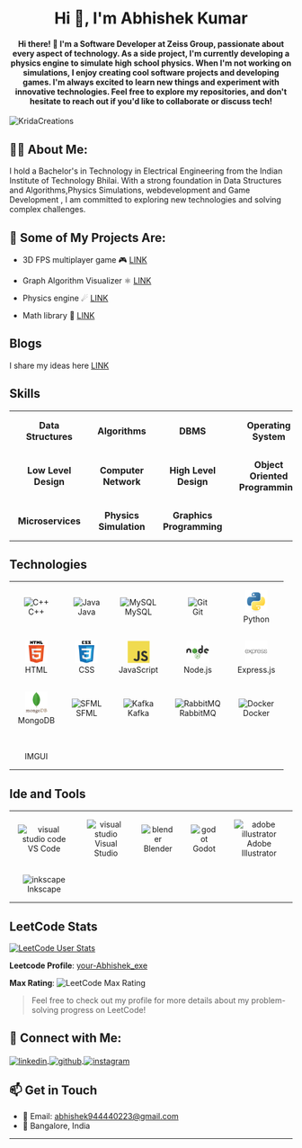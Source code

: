 <h1 align="center">Hi 👋, I'm Abhishek Kumar</h1>

<h4 align="center">Hi there! 👋 I'm a Software Developer at Zeiss Group, passionate about every aspect of technology. As a side project, I'm currently developing a physics engine to simulate high school physics. When I'm not working on simulations, I enjoy creating cool software projects and developing games. I'm always excited to learn new things and experiment with innovative technologies. Feel free to explore my repositories, and don't hesitate to reach out if you'd like to collaborate or discuss tech!</h4>
<p align="left"> <img src="https://komarev.com/ghpvc/?username=KridaCreations&label=Profile%20views&color=0e75b6&style=flat" alt="KridaCreations" /> </p>

## 👨‍💻 About Me:

I hold a Bachelor's in Technology in Electrical Engineering from the Indian Institute of Technology Bhilai. With a strong foundation in Data Structures and Algorithms,Physics Simulations, webdevelopment and Game Development , I am committed to exploring new technologies and solving complex challenges.

## 🚀 Some of My Projects Are:

- 3D FPS multiplayer game 🎮 [LINK](https://www.microsoft.com/en-in/p/sdac-venture-windows-version/9nb0qc19wh93?activetab=pivot:overviewtab)

- Graph Algorithm Visualizer ⚛ [LINK](https://kridacreations.github.io/graph/)

- Physics engine ☄ [LINK](https://github.com/KridaCreations/PunyPhysics)

- Math library 🧮 [LINK](https://github.com/KridaCreations/PunnyMath)

## Blogs 

I share my ideas here [LINK](Blogs/Blogs.md)

## Skills

<table>
  <tr>
    <td align="center" style="padding: 15px; font-size: 16px; font-weight: bold;">
      Data Structures
    </td>
    <td align="center" style="padding: 15px; font-size: 16px; font-weight: bold;">
      Algorithms
    </td>
    <td align="center" style="padding: 15px; font-size: 16px; font-weight: bold;">
      DBMS
    </td>
    <td align="center" style="padding: 15px; font-size: 16px; font-weight: bold;">
      Operating System
    </td>
  </tr>
  <tr>
    <td align="center" style="padding: 15px; font-size: 16px; font-weight: bold;">
      Low Level Design
    </td>
    <td align="center" style="padding: 15px; font-size: 16px; font-weight: bold;">
      Computer Network
    </td>
    <td align="center" style="padding: 15px; font-size: 16px; font-weight: bold;">
      High Level Design
    </td>
    <td align="center" style="padding: 15px; font-size: 16px; font-weight: bold;">
      Object Oriented Programming
    </td>
  </tr>
  <tr>
    <td align="center" style="padding: 15px; font-size: 16px; font-weight: bold;">
      Microservices
    </td>
    <td align="center" style="padding: 15px; font-size: 16px; font-weight: bold;">
      Physics Simulation
    </td>
    <td align="center" style="padding: 15px; font-size: 16px; font-weight: bold;">
      Graphics Programming
    </td>
  </tr>
</table>








## Technologies
<table>
  <tr>
    <td align="center" style="padding: 15px;">
      <img src="https://upload.wikimedia.org/wikipedia/commons/1/18/ISO_C%2B%2B_Logo.svg" alt="C++" width="40" height="40"/>
      <br/>C++
    </td>
    <td align="center" style="padding: 15px;">
      <img src="https://www.vectorlogo.zone/logos/java/java-ar21.svg" alt="Java" width="40" height="40"/>
      <br/>Java
    </td>
    <td align="center" style="padding: 15px;">
      <img src="https://www.vectorlogo.zone/logos/mysql/mysql-ar21.svg" alt="MySQL" width="40" height="40"/>
      <br/>MySQL
    </td>
    <td align="center" style="padding: 15px;">
      <img src="https://cdn.jsdelivr.net/gh/devicons/devicon/icons/git/git-original.svg" alt="Git" width="40" height="40"/>
      <br/>Git
    </td>
    <td align="center" style="padding: 15px;">
      <img src="https://raw.githubusercontent.com/devicons/devicon/master/icons/python/python-original.svg" alt="Python" width="40" height="40"/>
      <br/>Python
    </td>
  </tr>
  <tr>
    <td align="center" style="padding: 15px;">
      <img src="https://raw.githubusercontent.com/devicons/devicon/master/icons/html5/html5-original-wordmark.svg" alt="HTML" width="40" height="40"/>
      <br/>HTML
    </td>
    <td align="center" style="padding: 15px;">
      <img src="https://raw.githubusercontent.com/devicons/devicon/master/icons/css3/css3-original-wordmark.svg" alt="CSS" width="40" height="40"/>
      <br/>CSS
    </td>
    <td align="center" style="padding: 15px;">
      <img src="https://raw.githubusercontent.com/devicons/devicon/master/icons/javascript/javascript-original.svg" alt="JavaScript" width="40" height="40"/>
      <br/>JavaScript
    </td>
    <td align="center" style="padding: 15px;">
      <img src="https://raw.githubusercontent.com/devicons/devicon/master/icons/nodejs/nodejs-original-wordmark.svg" alt="Node.js" width="40" height="40"/>
      <br/>Node.js
    </td>
    <td align="center" style="padding: 15px;">
      <img src="https://raw.githubusercontent.com/devicons/devicon/master/icons/express/express-original-wordmark.svg" alt="Express.js" width="40" height="40"/>
      <br/>Express.js
    </td>
  </tr>
  <tr>
    <td align="center" style="padding: 15px;">
      <img src="https://raw.githubusercontent.com/devicons/devicon/master/icons/mongodb/mongodb-original-wordmark.svg" alt="MongoDB" width="40" height="40"/>
      <br/>MongoDB
    </td>
    <td align="center" style="padding: 15px;">
      <img src="https://www.sfml-dev.org/download/goodies/sfml-logo-small.png" alt="SFML" width="40" height="40"/>
      <br/>SFML
    </td>
    <td align="center" style="padding: 15px;">
      <img src="https://www.vectorlogo.zone/logos/apache_kafka/apache_kafka-icon.svg" alt="Kafka" width="40" height="40"/>
      <br/>Kafka
    </td>
    <td align="center" style="padding: 15px;">
      <img src="https://www.vectorlogo.zone/logos/rabbitmq/rabbitmq-ar21.svg" alt="RabbitMQ" width="40" height="40"/>
      <br/>RabbitMQ
    </td>
    <td align="center" style="padding: 15px;">
      <img src="https://www.vectorlogo.zone/logos/docker/docker-icon.svg" alt="Docker" width="40" height="40"/>
      <br/>Docker
    </td>
  </tr>
  <tr>
    <td align="center" style="padding: 15px;">
      <br/>IMGUI
    </td>
  </tr>
</table>




## Ide and Tools

<table>
  <tr>
    <td align="center" style="padding: 15px;">
      <img src="https://code.visualstudio.com/assets/favicon.ico" alt="visual studio code" width="40" height="40"/>
      <br/>VS Code
    </td>
    <td align="center" style="padding: 15px;">
      <img src="https://upload.wikimedia.org/wikipedia/commons/5/59/Visual_Studio_Icon_2019.svg" alt="visual studio" width="40" height="40"/>
      <br/>Visual Studio
    </td>
    <td align="center" style="padding: 15px;">
      <img src="https://download.blender.org/branding/community/blender_community_badge_white.svg" alt="blender" width="40" height="40"/>
      <br/>Blender
    </td>
    <td align="center" style="padding: 15px;">
      <img src="https://upload.wikimedia.org/wikipedia/commons/6/6a/Godot_icon.svg" alt="godot" width="40" height="40"/>
      <br/>Godot
    </td>
    <td align="center" style="padding: 15px;">
      <img src="https://www.vectorlogo.zone/logos/adobe_illustrator/adobe_illustrator-icon.svg" alt="adobe illustrator" width="40" height="40"/>
      <br/>Adobe Illustrator
    </td>
  </tr>
  <tr>
    <td align="center" style="padding: 15px;">
      <img src="https://upload.wikimedia.org/wikipedia/commons/0/0d/Inkscape_Logo.svg" alt="inkscape" width="40" height="40"/>
      <br/>Inkscape
    </td>
  </tr>
</table>



## LeetCode Stats

[![LeetCode User Stats](https://leetcode.card.workers.dev/Abhishek_exe?theme=light&font=baloo&extension=activity)](https://leetcode.com/u/Abhishek_exe/)

**Leetcode Profile**: [your-Abhishek_exe](https://leetcode.com/u/Abhishek_exe/)

**Max Rating**: ![LeetCode Max Rating](https://img.shields.io/badge/1994%20-yellow?style=flat)

> Feel free to check out my profile for more details about my problem-solving progress on LeetCode!

## 🔗 Connect with Me:

<p align="left">
  <a href="https://www.linkedin.com/in/abhishek-kumar-984b28285/" target="blank">
    <img align="center" src="https://raw.githubusercontent.com/rahuldkjain/github-profile-readme-generator/master/src/images/icons/Social/linked-in-alt.svg" alt="linkedin" height="30" width="40" />
  </a>
  <a href="https://github.com/KridaCreations" target="blank">
    <img align="center" src="https://raw.githubusercontent.com/rahuldkjain/github-profile-readme-generator/master/src/images/icons/Social/github.svg" alt="github" height="30" width="40" />
  </a>
  <a href="https://www.instagram.com/abhishek01.exe/" target="blank">
    <img align="center" src="https://raw.githubusercontent.com/rahuldkjain/github-profile-readme-generator/master/src/images/icons/Social/instagram.svg" alt="instagram" height="30" width="40" />
  </a>
</p>


## 📫 Get in Touch

- 📧 Email: [abhishek944440223@gmail.com](mailto:abhishek944440223@gmail.com)
- 📍 Bangalore, India

---
